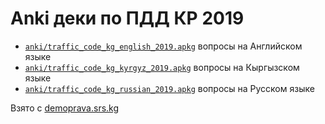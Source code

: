 # Anki деки по ПДД КР 2019
* [`anki/traffic_code_kg_english_2019.apkg`](https://github.com/elnardu/pdd-kg-2019/raw/master/anki/traffic_code_kg_english_2019.apkg) вопросы на Английском языке
* [`anki/traffic_code_kg_kyrgyz_2019.apkg`](https://github.com/elnardu/pdd-kg-2019/raw/master/anki/traffic_code_kg_kyrgyz_2019.apkg) вопросы на Кыргызском языке
* [`anki/traffic_code_kg_russian_2019.apkg`](https://github.com/elnardu/pdd-kg-2019/raw/master/anki/traffic_code_kg_russian_2019.apkg) вопросы на Русском языке

Взято с [demoprava.srs.kg](https://demoprava.srs.kg/)
